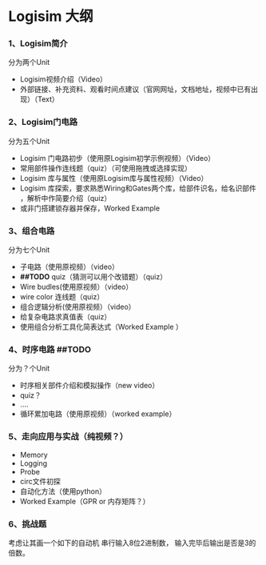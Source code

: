 # Logisim 大纲
### 1、Logisim简介
 分为两个Unit
 * Logisim视频介绍（Video）
 * 外部链接、补充资料、观看时间点建议（官网网址，文档地址，视频中已有出现）（Text）   
 
### 2、Logisim门电路
 分为五个Unit
 * Logisim 门电路初步（使用原Logisim初学示例视频）（Video）
 * 常用部件操作连线题（quiz）（可使用拖拽或选择实现）
 * Logisim 库与属性（使用原Logisim库与属性视频）（Video）
 * Logisim 库探索，要求熟悉Wiring和Gates两个库，给部件识名，给名识部件 ，解析中作简要介绍（quiz）
 * 或非门搭建锁存器并保存，Worked Example 

### 3、组合电路
 分为七个Unit
 * 子电路（使用原视频）（video）
 * **##TODO** quiz（猜测可以用个改错题）（quiz）
 * Wire budles(使用原视频）（video）
 * wire color 连线题（quiz）
 * 组合逻辑分析(使用原视频）（video）
 * 给复杂电路求真值表（quiz）
 * 使用组合分析工具化简表达式（Worked Example ）
 
 ### 4、时序电路 **##TODO**
  分为？个Unit
  * 时序相关部件介绍和模拟操作（new video）
  * quiz？
  * ....
  * 循环累加电路（使用原视频）（worked example）
  
 ### 5、走向应用与实战（纯视频？）
  * Memory
  * Logging
  * Probe
  * circ文件初探
  * 自动化方法（使用python）
  * Worked Example（GPR or 内存矩阵？）
 
 
 ### 6、挑战题
 考虑让其画一个如下的自动机
 串行输入8位2进制数，
 输入完毕后输出是否是3的倍数。
 
 
 
